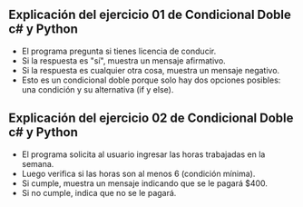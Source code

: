 ## Explicación del ejercicio 01 de Condicional Doble c# y Python
- El programa pregunta si tienes licencia de conducir.
- Si la respuesta es "sí", muestra un mensaje afirmativo.
- Si la respuesta es cualquier otra cosa, muestra un mensaje negativo.
- Esto es un condicional doble porque solo hay dos opciones posibles: una condición y su alternativa (if y else).

## Explicación del ejercicio 02 de Condicional Doble c# y Python
- El programa solicita al usuario ingresar las horas trabajadas en la semana.
- Luego verifica si las horas son al menos 6 (condición mínima).
- Si cumple, muestra un mensaje indicando que se le pagará $400.
- Si no cumple, indica que no se le pagará.